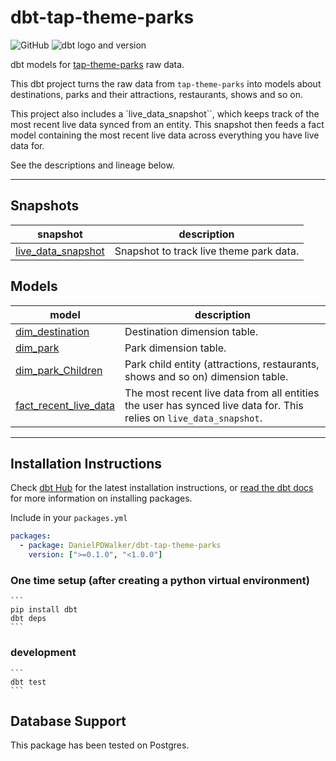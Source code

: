 # dbt-tap-theme-parks
![GitHub](https://img.shields.io/github/license/DanielPDWalker/dbt-tap-theme-parks%20)
![dbt logo and version](https://img.shields.io/static/v1?logo=dbt&label=dbt-version&message=[%3E=1.0.0;%3C2.0.0]&color=orange)

dbt models for [tap-theme-parks]() raw data.

This dbt project turns the raw data from `tap-theme-parks` into models about destinations, parks and their attractions, restaurants, shows and so on. 

This project also includes a `live_data_snapshot``, which keeps track of the most recent live data synced from an entity. This snapshot then feeds a fact model containing the most recent live data across everything you have live data for.

See the descriptions and lineage below.

---

## Snapshots

| **snapshot**                       | **description** |
| ------------------------------- | ---------------------------------------------------------------------------------------------------------------------------------- |
| [live_data_snapshot](snapshots/live_data_snapshot.sql)   | Snapshot to track live theme park data. |

## Models

| **model**                       | **description** |
| ------------------------------- | ---------------------------------------------------------------------------------------------------------------------------------- |
| [dim_destination](models/dim_destination.sql)   | Destination dimension table. |
| [dim_park](models/dim_park.sql)   | Park dimension table. |
| [dim_park_Children](models/dim_park_children.sql)   | Park child entity (attractions, restaurants, shows and so on) dimension table. |
| [fact_recent_live_data](models/fact_recent_live_data.sql)   | The most recent live data from all entities the user has synced live data for. This relies on `live_data_snapshot`. |

---

## Installation Instructions
Check [dbt Hub](https://hub.getdbt.com/) for the latest installation instructions, or [read the dbt docs](https://docs.getdbt.com/docs/package-management) for more information on installing packages.

Include in your `packages.yml`

```yaml
packages:
  - package: DanielPDWalker/dbt-tap-theme-parks
    version: [">=0.1.0", "<1.0.0"]
```

### One time setup (after creating a python virtual environment)

    ```
    pip install dbt
    dbt deps
    ```

### development

    ```
    dbt test
    ```

## Database Support
This package has been tested on Postgres.

